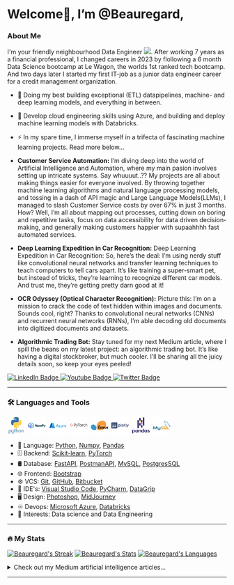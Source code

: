 <H1><B> Welcome👋, I’m @Beauregard,</B></H1>

### About Me
I'm your friendly neighbourhood Data Engineer <img src="https://media.giphy.com/media/WUlplcMpOCEmTGBtBW/giphy.gif" width="30">. After working 7 years as a financial professional, I changed careers in 2023 by flollowing a 6 month Data Science bootcamp at Le Wagon, the worlds 1st ranked tech bootcamp. And two days later I started my first IT-job as a junior data engineer career for a credit management organization.

- :telescope: Doing my best building exceptional (ETL) datapipelines, machine- and deep learning models, and everything in between.
- :seedling: Develop cloud engineering skills using Azure, and building and deploy machine learning models with Databricks. 
- :zap: In my spare time, I immerse myself in a trifecta of fascinating machine learning projects. Read more below...

- **Customer Service Automation:**
I’m diving deep into the world of Artificial Intelligence and Automation, where my main pasion involves setting up intricate systems. Say whuuuut..??
My projects are all about making things easier for everyone involved. By throwing together machine learning algorithms and natural language processing models, and tossing in a dash of API magic and Large Language Models(LLMs), I managed to slash Customer Service costs by over 67% in just 3 months. How? Well, I’m all about mapping out processes, cutting down on boring and repetitive tasks, focus on data accessibility for data driven decision-making, and generally making customers happier with supaahhhh fast automated services.

- **Deep Learning Expedition in Car Recognition:** Deep Learning Expedition in Car Recognition: So, here’s the deal: I’m using nerdy stuff like convolutional neural networks and transfer learning techniques to teach computers to tell cars apart. It’s like training a super-smart pet, but instead of tricks, they’re learning to recognize different car models. And trust me, they’re getting pretty darn good at it!

- **OCR Odyssey (Optical Character Recognition):** Picture this: I’m on a mission to crack the code of text hidden within images and documents. Sounds cool, right? Thanks to convolutional neural networks (CNNs) and recurrent neural networks (RNNs), I’m able decoding old documents into digitized documents and datasets.

- **Algorithmic Trading Bot:** Stay tuned for my next Medium article, where I spill the beans on my latest project: an algorithmic trading bot. It’s like having a digital stockbroker, but much cooler. I’ll be sharing all the juicy details soon, so keep your eyes peeled!


<div id="badges">
  <a href="https://www.linkedin.com/">
    <img src="https://img.shields.io/badge/LinkedIn-blue?style=for-the-badge&logo=linkedin&logoColor=white" alt="LinkedIn Badge"/>
  </a>
  <a href="https://www.youtube.com/">
    <img src="https://img.shields.io/badge/YouTube-red?style=for-the-badge&logo=youtube&logoColor=white" alt="Youtube Badge"/>
  </a>
  <a href="https://twitter.com/">
    <img src="https://img.shields.io/badge/Twitter-blue?style=for-the-badge&logo=twitter&logoColor=white" alt="Twitter Badge"/>
  </a>  
</div>

---
### :hammer_and_wrench: Languages and Tools
  <div>
  <img src="https://github.com/devicons/devicon/blob/master/icons/python/python-original-wordmark.svg" title="Python" alt="Python" width="40" height="40"/>&nbsp;
    <img src="https://github.com/devicons/devicon/blob/master/icons/numpy/numpy-original-wordmark.svg" title="numpy" alt="numpy" width="40" height="40"/>&nbsp;
    <img src="https://github.com/devicons/devicon/blob/master/icons/azure/azure-original-wordmark.svg" title="github.com" alt="github.com" width="40" height="40"/>&nbsp;
  <img src="https://github.com/devicons/devicon/blob/master/icons/pytorch/pytorch-original-wordmark.svg" title="Gatsby"  alt="Gatsby" width="40" height="40"/>&nbsp;
  <img src="https://github.com/devicons/devicon/blob/master/icons/scikitlearn/scikitlearn-original.svg" title="MySQL"  alt="MySQL" width="40" height="40"/>&nbsp;
  <img src="https://github.com/devicons/devicon/blob/master/icons/plotly/plotly-original-wordmark.svg" title="NodeJS" alt="NodeJS" width="40" height="40"/>&nbsp;
  <img src="https://github.com/devicons/devicon/blob/master/icons/pandas/pandas-original-wordmark.svg" title="AWS" alt="AWS" width="40" height="40"/>&nbsp;
  <img src="https://github.com/devicons/devicon/blob/master/icons/mysql/mysql-original-wordmark.svg" title="MySQL"  alt="MySQL" width="40" height="40"/>&nbsp;
</div>


* 📜 Language: [Python](https://www.python.org/), [Numpy](https://numpy.org/), [Pandas](https://pandas.pydata.org/)
* 🗄 Backend: [Scikit-learn](https://scikit-learn.org/), [PyTorch](https://pytorch.org/)
* 🛢 Database: [FastAPI](https://fastapi.tiangolo.com/), [PostmanAPI](https://www.postman.com/), [MySQL](https://www.mysql.com/), [PostgresSQL](https://www.postgresql.org/)
* 🌐 Frontend: [Bootstrap](https://getbootstrap.com/)
* ⚙️ VCS: [Git](https://git-scm.com/), [GitHub](https://github.com/), [Bitbucket](https://bitbucket.org/)
* 🔧 IDE's: [Visual Studio Code](https://code.visualstudio.com/), [PyCharm](https://www.jetbrains.com/pycharm/), [DataGrip](https://www.jetbrains.com/datagrip/)
* 🖥 Design: [Photoshop](https://www.adobe.com/products/photoshop.html), [MidJourney](https://www.midjourney.com/)
* ♾️ Devops: [Microsoft Azure](https://azure.microsoft.com/), [Databricks](https://databricks.com/)
* 👀 Interests: Data science and Data Engineering

---
### :fire: My Stats

[![Beauregard's Streak](http://github-readme-streak-stats.herokuapp.com?user=Beauregards&theme=dark&background=000000)](https://git.io/streak-stats)
[![Beauregard's Stats](https://github-readme-stats.vercel.app/api?username=Beauregards&theme=dark&background=000000)](https://github.com/Beauregards/github-readme-stats)
[![Beauregard's Languages](https://github-readme-stats.vercel.app/api/top-langs/?username=Beauregards&layout=compact&theme=dark&background=000000)](https://github.com/Beauregards/github-readme-stats)

<details> <summary>Check out my Medium artificial intelligence articles...</summary>
</details>

---
<!---
Beauregards/Beauregards is a ✨ special ✨ repository because its `README.md` (this file) appears on your GitHub profile.
You can click the Preview link to take a look at your changes.
--->
